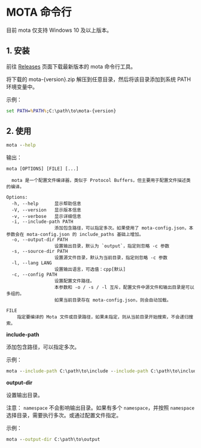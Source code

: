 ﻿# MOTA 命令行

目前 mota 仅支持 Windows 10 及以上版本。


## 1. 安装

前往 [Releases](https://github.com/eachcan/mota/releases) 页面下载最新版本的 mota 命令行工具。

将下载的 mota-{version}.zip 解压到任意目录，然后将该目录添加到系统 PATH 环境变量中。

示例：

```cmd
set PATH=%PATH%;C:\path\to\mota-{version}
```

## 2. 使用

```cmd
mota --help
```

输出：

```
mota [OPTIONS] [FILE] [...]

  mota 是一个配置文件编译器，类似于 Protocol Buffers，但主要用于配置文件描述类的编译。

Options:
  -h, --help      显示帮助信息
  -V, --version   显示版本信息
  -v, --verbose   显示详细信息
  -i, --include-path PATH
                  添加包含路径，可以指定多次。如果使用了 mota-config.json，本参数会在 mota-config.json 的 include_paths 基础上增加。
  -o, --output-dir PATH
                  设置输出目录，默认为 `output`，指定则忽略 -c 参数
  -s, --source-dir PATH
                  设置源文件目录，默认为当前目录，指定则忽略 -c 参数
  -l, --lang LANG
                  设置输出语言，可选值：cpp[默认]
  -c, --config PATH
                  设置配置文件路径。
                  本参数和 -o / -s / -l 互斥，配置文件中源文件和输出目录是可以多组的。
                  如果当前目录存在 mota-config.json，则会自动加载。

FILE
    指定要编译的 Mota 文件或目录路径，如果未指定，则从当前目录开始搜索，不会递归搜索。
```

**include-path**

添加包含路径，可以指定多次。

示例：

```cmd
mota --include-path C:\path\to\include --include-path C:\path\to\include2
```

**output-dir**

设置输出目录。

注意： `namespace` 不会影响输出目录。如果有多个 `namespace`，并按照 `namespace` 选择目录，需要执行多次。或通过配置文件指定。

示例：

```cmd
mota --output-dir C:\path\to\output
```
